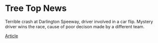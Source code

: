 <!DOCTYPE HTML>
<html>
  <body>
      <h1 class="title">Tree Top News </h1>
      <p> Terrible crash at Darlington Speeway, driver involved in a car flip. Mystery driver wins the race, cause of 
      poor decison made by a different team.</p>
      <a href="Article.html">Article</a>
  </body>
</html>
